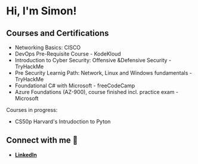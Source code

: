 # Hi, I'm Simon!

## Courses and Certifications
- Networking Basics: CISCO
- DevOps Pre-Requisite Course - KodeKloud
- Introduction to Cyber Security: Offensive &Defensive Security - TryHackMe
- Pre Security Learnig Path: Network, Linux and Windows fundamentals - TryHackMe
- Foundational C# with Microsoft - freeCodeCamp
- Azure Foundations (AZ-900), course finished incl. practice exam - Microsoft

Courses in progress:
- CS50p Harvard's Intrudoction to Pyton

## Connect with me 🤳

- <b>[LinkedIn](https://www.linkedin.com/in/rohrersimon/)</b>
